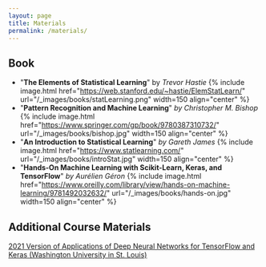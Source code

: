 ```yaml
---
layout: page
title: Materials
permalink: /materials/
---
```

## Book
* "**The Elements of Statistical Learning**" by *Trevor Hastie*
{% include image.html href="https://web.stanford.edu/~hastie/ElemStatLearn/" url="/_images/books/statLearning.png" width=150 align="center" %}
* "**Pattern Recognition and Machine Learning**" *by Christopher M. Bishop*
{% include image.html href="https://www.springer.com/gp/book/9780387310732/" url="/_images/books/bishop.jpg" width=150 align="center" %}
* "**An Introduction to Statistical Learning**" *by Gareth James*
{% include image.html href="https://www.statlearning.com/" url="/_images/books/introStat.jpg" width=150 align="center" %}
* "**Hands-On Machine Learning with Scikit-Learn, Keras, and TensorFlow**" *by Aurélien Géron*
{% include image.html href="https://www.oreilly.com/library/view/hands-on-machine-learning/9781492032632/" url="/_images/books/hands-on.jpg" width=150 align="center" %}

## Additional Course Materials
[2021 Version of Applications of Deep Neural Networks for TensorFlow and Keras (Washington University in St. Louis)](https://www.youtube.com/playlist?list=PLjy4p-07OYzulelvJ5KVaT2pDlxivl_BN)
